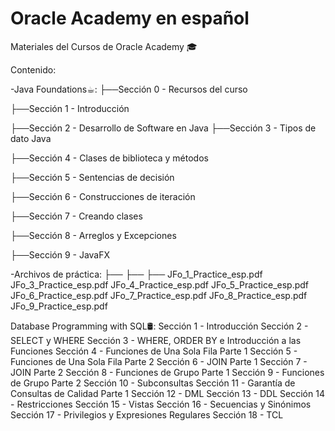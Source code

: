 # Oracle Academy en español
Materiales del Cursos de Oracle Academy 🎓

Contenido:

-Java Foundations☕︎:
├──Sección 0 - Recursos del curso

├──Sección 1 - Introducción

├──Sección 2 - Desarrollo de Software en Java
├──Sección 3 - Tipos de dato Java
    
├──Sección 4 - Clases de biblioteca y métodos
    
├──Sección 5 - Sentencias de decisión
    
├──Sección 6 - Construcciones de iteración
    
├──Sección 7 - Creando clases
    
├──Sección 8 - Arreglos y Excepciones
    
├──Sección 9 - JavaFX
    
-Archivos de práctica:
├──
├──
├──
    JFo_1_Practice_esp.pdf
    JFo_3_Practice_esp.pdf
    JFo_4_Practice_esp.pdf
    JFo_5_Practice_esp.pdf
    JFo_6_Practice_esp.pdf
    JFo_7_Practice_esp.pdf
    JFo_8_Practice_esp.pdf
    JFo_9_Practice_esp.pdf

Database Programming with SQL🛢:
Sección 1 - Introducción
Sección 2 - SELECT y WHERE
Sección 3 - WHERE, ORDER BY e Introducción a las Funciones
Sección 4 - Funciones de Una Sola Fila Parte 1
Sección 5 - Funciones de Una Sola Fila Parte 2
Sección 6 - JOIN Parte 1
Sección 7 - JOIN Parte 2
Sección 8 - Funciones de Grupo Parte 1
Sección 9 - Funciones de Grupo Parte 2
Sección 10 - Subconsultas
Sección 11 - Garantía de Consultas de Calidad Parte 1
Sección 12 - DML
Sección 13 - DDL
Sección 14 - Restricciones
Sección 15 - Vistas
Sección 16 - Secuencias y Sinónimos
Sección 17 - Privilegios y Expresiones Regulares
Sección 18 - TCL
